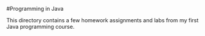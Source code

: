 #Programming in Java

This directory contains a few homework assignments and labs from my first Java programming course. 
